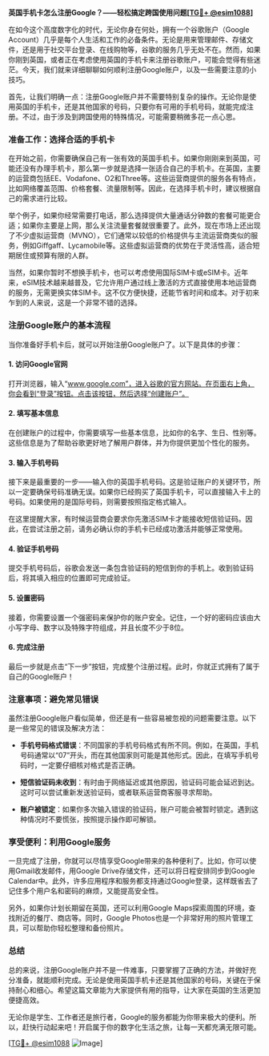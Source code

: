 **英国手机卡怎么注册Google？——轻松搞定跨国使用问题[[TG💪+ @esim1088](https://t.me/s/esim1088)]**

在如今这个高度数字化的时代，无论你身在何处，拥有一个谷歌账户（Google Account）几乎是每个人生活和工作的必备条件。无论是用来管理邮件、存储文件，还是用于社交平台登录、在线购物等，谷歌的服务几乎无处不在。然而，如果你刚到英国，或者正在考虑使用英国的手机卡来注册谷歌账户，可能会觉得有些迷茫。今天，我们就来详细聊聊如何顺利注册Google账户，以及一些需要注意的小技巧。

首先，让我们明确一点：注册Google账户并不需要特别复杂的操作。无论你是使用英国的手机卡，还是其他国家的号码，只要你有可用的手机号码，就能完成注册。不过，由于涉及到跨国使用的特殊情况，可能需要稍微多花一点心思。

### **准备工作：选择合适的手机卡**

在开始之前，你需要确保自己有一张有效的英国手机卡。如果你刚刚来到英国，可能还没有办理手机卡，那么第一步就是选择一张适合自己的手机卡。在英国，主要的运营商包括EE、Vodafone、O2和Three等。这些运营商提供的服务各有特点，比如网络覆盖范围、价格套餐、流量限制等。因此，在选择手机卡时，建议根据自己的需求进行比较。

举个例子，如果你经常需要打电话，那么选择提供大量通话分钟数的套餐可能更合适；如果你主要是上网，那么关注流量套餐就很重要了。此外，现在市场上还出现了不少虚拟运营商（MVNO），它们通常以较低的价格提供与主流运营商类似的服务，例如Giffgaff、Lycamobile等。这些虚拟运营商的优势在于灵活性高，适合短期居住或预算有限的人群。

当然，如果你暂时不想换手机卡，也可以考虑使用国际SIM卡或eSIM卡。近年来，eSIM技术越来越普及，它允许用户通过线上激活的方式直接使用本地运营商的服务，无需更换实体SIM卡。这不仅方便快捷，还能节省时间和成本。对于初来乍到的人来说，这是一个非常不错的选择。

### **注册Google账户的基本流程**

当你准备好手机卡后，就可以开始注册Google账户了。以下是具体的步骤：

#### **1. 访问Google官网**
打开浏览器，输入“www.google.com”，进入谷歌的官方网站。在页面右上角，你会看到“登录”按钮。点击该按钮，然后选择“创建账户”。

#### **2. 填写基本信息**
在创建账户的过程中，你需要填写一些基本信息，比如你的名字、生日、性别等。这些信息是为了帮助谷歌更好地了解用户群体，并为你提供更加个性化的服务。

#### **3. 输入手机号码**
接下来是最重要的一步——输入你的英国手机号码。这是验证账户的关键环节，所以一定要确保号码准确无误。如果你已经购买了英国手机卡，可以直接输入卡上的号码。如果使用的是国际号码，则需要按照指定格式输入。

在这里提醒大家，有时候运营商会要求你先激活SIM卡才能接收短信验证码。因此，在尝试注册之前，请务必确认你的手机卡已经成功激活并能够正常使用。

#### **4. 验证手机号码**
提交手机号码后，谷歌会发送一条包含验证码的短信到你的手机上。收到验证码后，将其填入相应的位置即可完成验证。

#### **5. 设置密码**
接着，你需要设置一个强密码来保护你的账户安全。记住，一个好的密码应该由大小写字母、数字以及特殊字符组成，并且长度不少于8位。

#### **6. 完成注册**
最后一步就是点击“下一步”按钮，完成整个注册过程。此时，你就正式拥有了属于自己的Google账户！

### **注意事项：避免常见错误**

虽然注册Google账户看似简单，但还是有一些容易被忽视的问题需要注意。以下是一些常见的错误及解决方法：

- **手机号码格式错误**：不同国家的手机号码格式有所不同。例如，在英国，手机号码通常以“07”开头，而在其他国家则可能是其他形式。因此，在填写手机号码时，一定要仔细核对格式是否正确。
  
- **短信验证码未收到**：有时由于网络延迟或其他原因，验证码可能会延迟到达。这时可以尝试重新发送验证码，或者联系运营商客服寻求帮助。

- **账户被锁定**：如果你多次输入错误的验证码，账户可能会被暂时锁定。遇到这种情况时不要慌张，按照提示操作即可解锁。

### **享受便利：利用Google服务**

一旦完成了注册，你就可以尽情享受Google带来的各种便利了。比如，你可以使用Gmail收发邮件，用Google Drive存储文件，还可以将日程安排同步到Google Calendar中。此外，许多应用程序和服务都支持通过Google登录，这样既省去了记住多个用户名和密码的麻烦，又能提高安全性。

另外，如果你计划长期留在英国，还可以利用Google Maps探索周围的环境，查找附近的餐厅、商店等。同时，Google Photos也是一个非常好用的照片管理工具，可以帮助你轻松整理和备份照片。

### **总结**

总的来说，注册Google账户并不是一件难事，只要掌握了正确的方法，并做好充分准备，就能顺利完成。无论是使用英国手机卡还是其他国家的号码，关键在于保持耐心和细心。希望这篇文章能为大家提供有用的指导，让大家在英国的生活更加便捷高效。

无论你是学生、工作者还是旅行者，Google的服务都能为你带来极大的便利。所以，赶快行动起来吧！开启属于你的数字化生活之旅，让每一天都充满无限可能。

[[TG💪+ @esim1088](https://t.me/s/esim1088) ![Image](https://i.postimg.cc/4NQfJmqS/Snipaste-2025-05-13-00-14-12.png)]